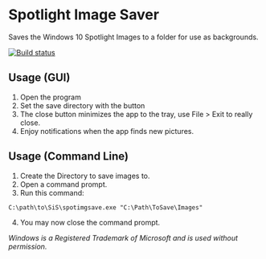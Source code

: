 # Spotlight Image Saver
Saves the Windows 10 Spotlight Images to a folder for
use as backgrounds.

[![Build status](https://ci.appveyor.com/api/projects/status/h68ehqu2bra1g1ej?svg=true)](https://ci.appveyor.com/project/mudhairless/spotlight-image-saver)

## Usage (GUI)
1. Open the program
2. Set the save directory with the button
3. The close button minimizes the app to the tray, use File > Exit to really close.
4. Enjoy notifications when the app finds new pictures.

## Usage (Command Line)
1. Create the Directory to save images to.
2. Open a command prompt.
3. Run this command:

`C:\path\to\SiS\spotimgsave.exe "C:\Path\ToSave\Images"`

4. You may now close the command prompt.

_Windows is a Registered Trademark of Microsoft and is used without permission._
